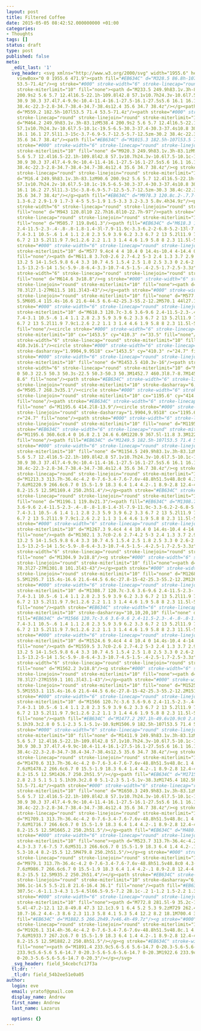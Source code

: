 ```yaml
---
layout: post
title: Filtered Coffee
date: 2015-05-05 08:42:52.000000000 +01:00
categories:
- Thoughts
tags: []
status: draft
type: post
published: false
meta:
  _edit_last: '1'
  svg_header: <svg xmlns="http://www.w3.org/2000/svg" width="1955.6" height="471.9"
    viewBox="0 0 1955.6 471.9"><path fill="#EB634C" d="M328.5 86.8h-107l53.5 71.4
    53.5-71.4z"/><g stroke="#000" stroke-width="6" stroke-linecap="round" stroke-linejoin="round"
    stroke-miterlimit="10" fill="none"><path d="M233.5 249.9h83.1v.3h-83.1zM307.7
    200.9s2 5.6 5.7 12.4l16.5-22.1h-109.8l42.8 57.1v10.7h24.3v-10.6l7.5-10.1c-19.5-6.5-30.3-37.4-30.3-37.4s10.8
    30.9 30.3 37.4l7.4-9.9c-10.4-11.4-16.1-27.5-16.1-27.5s5.6 16.1 16.1 27.5l11.3-15c-3.7-6.9-5.7-12.5-5.7-12.5zm-30.2
    38.4c-22.3-2.8-34.7-38.4-34.7-38.4s12.4 35.6 34.7 38.4z"/></g><path fill="#EB634C"
    d="M559.2 182.5h-107l53.5 71.4 53.5-71.4z"/><path stroke="#000" stroke-width="6"
    stroke-linecap="round" stroke-linejoin="round" stroke-miterlimit="10" fill="none"
    d="M464.2 249.9h83.1v.3h-83.1zM538.4 200.9s2 5.6 5.7 12.4l16.5-22.1h-109.8l42.8
    57.1v10.7h24.3v-10.6l7.5-10.1c-19.5-6.5-30.3-37.4-30.3-37.4s10.8 30.9 30.3 37.4l7.4-9.9c-10.4-11.4-16.1-27.5-16.1-27.5s5.6
    16.1 16.1 27.5l11.3-15c-3.7-6.9-5.7-12.5-5.7-12.5zm-30.2 38.4c-22.3-2.8-34.7-38.4-34.7-38.4s12.4
    35.6 34.7 38.4z"/><path fill="#EB634C" d="M1015.3 182.5h-107l53.5 71.4 53.5-71.4z"/><path
    stroke="#000" stroke-width="6" stroke-linecap="round" stroke-linejoin="round"
    stroke-miterlimit="10" fill="none" d="M920.3 249.9h83.1v.3h-83.1zM994.5 200.9s2
    5.6 5.7 12.4l16.5-22.1h-109.8l42.8 57.1v10.7h24.3v-10.6l7.5-10.1c-19.5-6.5-30.3-37.4-30.3-37.4s10.8
    30.9 30.3 37.4l7.4-9.9c-10.4-11.4-16.1-27.5-16.1-27.5s5.6 16.1 16.1 27.5l11.3-15c-3.7-6.9-5.7-12.5-5.7-12.5zm-30.2
    38.4c-22.3-2.8-34.7-38.4-34.7-38.4s12.4 35.6 34.7 38.4z"/><g stroke="#000" stroke-width="6"
    stroke-linecap="round" stroke-linejoin="round" stroke-miterlimit="10" fill="none"><path
    d="M16.4 249.9h83.1v.3h-83.1zM90.6 200.9s2 5.6 5.7 12.4l16.5-22.1h-109.8l42.8
    57.1v10.7h24.2v-10.6l7.5-10.1c-19.5-6.5-30.3-37.4-30.3-37.4s10.8 30.9 30.3 37.4l7.4-9.9c-10.4-11.4-16.1-27.5-16.1-27.5s5.8
    16.1 16.2 27.5l11.3-15c-3.8-6.9-5.7-12.5-5.7-12.5zm-30.3 38.4c-22.3-2.8-34.7-38.4-34.7-38.4s12.5
    35.6 34.7 38.4z"/></g><path fill="#EB634C" d="M978.3 120.8c.2-.7.7-1.5.4-2.2-2.9-5.6-6.1-8.1-10.2-9.8-1.8-.8-3.7-1.3-5.6-1.9-1.6-.5-3.3-1-5-.9-2.3.1-4.5
    1.3-6.2 2.9-1.9 1.7-3 4-5 5.5-1.9 1.5-3.3 3.2-3.3 5.8v.4h34.9z"/><path stroke="#000"
    stroke-width="6" stroke-linecap="round" stroke-linejoin="round" stroke-miterlimit="10"
    fill="none" d="M943 120.8l10 22.7h16.8l10-22.7h-97"/><path stroke="#EB634C" stroke-width="6"
    stroke-linecap="round" stroke-linejoin="round" stroke-miterlimit="10" stroke-dasharray="10,10,20,10"
    fill="none" d="M505.7 119.8v61.3"/><path fill="#EB634C" d="M618.3 120.7c-3.6 3.6-9.6
    2.4-11.5-2.3-.4-.8-.8-1.8-1.4-3l-7.9-11.9c-3.3-6.2-2-6.8-5.2-13l-7.9-11.9-5.3-13c-1.6-3.1-2.8-4.5-3.9-5.9-2.5-3.1-2.3-7.7.6-10.5l26.5-26.5c2.8-2.8
    7.4-3.1 10.5-.6 1.4 1.1 2.8 2.3 5.9 3.9 6.2 3.3 6.7 2 13 5.2l11.9 7.9c6.2 3.3
    6.7 2 13 5.2l11.9 7.9c1.2.6 2.2 1.1 3 1.4 4.6 1.9 5.8 8 2.3 11.5l-55.5 55.6z"/><path
    stroke="#000" stroke-width="6" stroke-linecap="round" stroke-linejoin="round"
    stroke-miterlimit="10" d="M577 9.4c4 4 4 10.4 0 14.4s-10.4 4-14.4 0l14.4-14.4z"
    fill="none"/><path d="M611.8 3.7c0-2.6 2.7-4.2 5-3 2.4 1.3 3.7 2.9 8.2 3.5l14-1.5
    13.2 5 14-1.5c5.9.8 6.4 3.3 10.7 4.5 1.5.4 2.5 1.8 2.5 3.3 0 2.6-2.7 4.2-5 3-2.4-1.3-3.7-2.9-8.2-3.5l-14
    1.5-13.2-5-14 1.5c-5.9-.8-6.4-3.3-10.7-4.5-1.5-.4-2.5-1.7-2.5-3.3z"/><path stroke="#000"
    stroke-width="6" stroke-linecap="round" stroke-linejoin="round" stroke-miterlimit="10"
    fill="none" d="M614.6 3v18.8"/><g stroke="#000" stroke-width="6" stroke-linecap="round"
    stroke-linejoin="round" stroke-miterlimit="10" fill="none"><path d="M593.9 58.8l18-18.1M604.4
    78.3l27.1-27M611.5 101.3l43-43"/></g><path stroke="#000" stroke-width="6" stroke-linecap="round"
    stroke-linejoin="round" stroke-miterlimit="10" fill="none" d="M577.9 24.7l5.4
    5.5M605.4 115.4s-16.6 21.6-44.5 6.6-42-25.3-55.2-12.2M570.1 44l27.1-27"/><path
    stroke="#000" stroke-width="6" stroke-linecap="round" stroke-linejoin="round"
    stroke-miterlimit="10" d="M618.3 120.7c-3.6 3.6-9.6 2.4-11.5-2.3-.4-.8-.8-1.8-1.4-3l-7.9-11.9c-3.3-6.2-2-6.8-5.2-13l-7.9-11.9-5.3-13c-1.6-3.1-2.8-4.5-3.9-5.9-2.5-3.1-2.3-7.7.6-10.5l26.5-26.5c2.8-2.8
    7.4-3.1 10.5-.6 1.4 1.1 2.8 2.3 5.9 3.9 6.2 3.3 6.7 2 13 5.2l11.9 7.9c6.2 3.3
    6.7 2 13 5.2l11.9 7.9c1.2.6 2.2 1.1 3 1.4 4.6 1.9 5.8 8 2.3 11.5l-55.5 55.6z"
    fill="none"/><circle stroke="#000" stroke-width="6" stroke-linecap="round" stroke-linejoin="round"
    stroke-miterlimit="10" cx="1453.5" cy="410.3" r="33.5" fill="none"/><path stroke="#EB634C"
    stroke-width="6" stroke-linecap="round" stroke-miterlimit="10" fill="none" d="M1453.5
    410.3v16.1"/><circle stroke="#000" stroke-width="6" stroke-linecap="round" stroke-linejoin="round"
    stroke-dasharray="1.9904,9.9518" cx="1453.5" cy="410.3" r="24.7" fill="none"/><path
    stroke="#000" stroke-width="6" stroke-linecap="round" stroke-linejoin="round"
    stroke-miterlimit="10" fill="none" d="M1453.5 410.3v-16"/><path stroke="#EB634C"
    stroke-width="6" stroke-linecap="round" stroke-miterlimit="10" d="M1453.5 359.6c27.8
    0 50.3 22.5 50.3 50.3s-22.5 50.3-50.3 50.3M1452.7 460.3l8.7-8.7M1452.7 460.3l8.7
    8.6" fill="none"/><path stroke="#EB634C" stroke-width="6" stroke-linecap="round"
    stroke-linejoin="round" stroke-miterlimit="10" stroke-dasharray="6,9,1,10" fill="none"
    d="M505.7 268.3v35.1"/><circle stroke="#000" stroke-width="6" stroke-linecap="round"
    stroke-linejoin="round" stroke-miterlimit="10" cx="1195.6" cy="414.2" r="33.5"
    fill="none"/><path stroke="#EB634C" stroke-width="6" stroke-linecap="round" stroke-miterlimit="10"
    fill="none" d="M1195.6 414.2l8-13.9"/><circle stroke="#000" stroke-width="6" stroke-linecap="round"
    stroke-linejoin="round" stroke-dasharray="1.9904,9.9518" cx="1195.6" cy="414.2"
    r="24.7" fill="none"/><path stroke="#000" stroke-width="6" stroke-linecap="round"
    stroke-linejoin="round" stroke-miterlimit="10" fill="none" d="M1195.6 414.2v-16"/><path
    stroke="#EB634C" stroke-width="6" stroke-linecap="round" stroke-miterlimit="10"
    d="M1195.6 360.6c8.4 0 16.8 2.1 24.6 6.6M1220.9 367.5l-11.8 3.3M1220.9 367.5l-3.2-11.8"
    fill="none"/><path fill="#EB634C" d="M1249.5 182.5h-107l53.5 71.4 53.5-71.4z"/><path
    stroke="#000" stroke-width="6" stroke-linecap="round" stroke-linejoin="round"
    stroke-miterlimit="10" fill="none" d="M1154.5 249.9h83.1v.3h-83.1zM1228.7 200.9s2
    5.6 5.7 12.4l16.5-22.1h-109.8l42.8 57.1v10.7h24.3v-10.6l7.5-10.1c-19.5-6.5-30.3-37.4-30.3-37.4s10.8
    30.9 30.3 37.4l7.4-9.9c-10.4-11.4-16.1-27.5-16.1-27.5s5.6 16.1 16.1 27.5l11.3-15c-3.7-6.9-5.7-12.5-5.7-12.5zm-30.2
    38.4c-22.3-2.8-34.7-38.4-34.7-38.4s12.4 35.6 34.7 38.4z"/><g stroke="#000" stroke-width="6"
    stroke-linecap="round" stroke-linejoin="round" stroke-miterlimit="10" fill="none"><path
    d="M1213.3 313.7h-36.4c-4.2 0-7.6-3.4-7.6-7.6v-48.8h51.5v48.8c0 4.3-3.3 7.6-7.5
    7.6zM1220.9 266.6c6.7 0 15.5-1.9 18.3 6.4 1.4 4.2-.1 8.9-2.8 12.4-4.1 5.3-10.4
    8.2-15.5 12.5M1169.4 250.2h51.4"/></g><path stroke="#EB634C" stroke-width="6"
    stroke-linecap="round" stroke-linejoin="round" stroke-miterlimit="10" stroke-dasharray="10,10,20,10"
    fill="none" d="M1196.1 119.8v21.3"/><path fill="#EB634C" d="M1308.7 120.7c-3.6
    3.6-9.6 2.4-11.5-2.3-.4-.8-.8-1.8-1.4-3l-7.9-11.9c-3.3-6.2-2-6.8-5.2-13l-7.9-11.9-5.3-13c-1.6-3.1-2.8-4.5-3.9-5.9-2.5-3.1-2.3-7.7.6-10.5l26.5-26.5c2.8-2.8
    7.4-3.1 10.5-.6 1.4 1.1 2.8 2.3 5.9 3.9 6.2 3.3 6.7 2 13 5.2l11.9 7.9c6.2 3.3
    6.7 2 13 5.2l11.9 7.9c1.2.6 2.2 1.1 3 1.4 4.6 1.9 5.8 8 2.3 11.5l-55.5 55.6z"/><path
    stroke="#000" stroke-width="6" stroke-linecap="round" stroke-linejoin="round"
    stroke-miterlimit="10" d="M1267.3 9.4c4 4 4 10.4 0 14.4s-10.4 4-14.4 0l14.4-14.4z"
    fill="none"/><path d="M1302.1 3.7c0-2.6 2.7-4.2 5-3 2.4 1.3 3.7 2.9 8.2 3.5l14-1.5
    13.2 5 14-1.5c5.9.8 6.4 3.3 10.7 4.5 1.5.4 2.5 1.8 2.5 3.3 0 2.6-2.7 4.2-5 3-2.4-1.3-3.7-2.9-8.2-3.5l-14
    1.5-13.2-5-14 1.5c-5.9-.8-6.4-3.3-10.7-4.5-1.5-.4-2.5-1.7-2.5-3.3z"/><path stroke="#000"
    stroke-width="6" stroke-linecap="round" stroke-linejoin="round" stroke-miterlimit="10"
    fill="none" d="M1304.9 3v18.8"/><g stroke="#000" stroke-width="6" stroke-linecap="round"
    stroke-linejoin="round" stroke-miterlimit="10" fill="none"><path d="M1284.2 58.8l18-18.1M1294.8
    78.3l27-27M1301.8 101.3l43-43"/></g><path stroke="#000" stroke-width="6" stroke-linecap="round"
    stroke-linejoin="round" stroke-miterlimit="10" fill="none" d="M1268.2 24.7l5.4
    5.5M1295.7 115.4s-16.6 21.6-44.5 6.6c-27.8-15-42-25.3-55.2-12.2M1260.5 44l27-27"/><path
    stroke="#000" stroke-width="6" stroke-linecap="round" stroke-linejoin="round"
    stroke-miterlimit="10" d="M1308.7 120.7c-3.6 3.6-9.6 2.4-11.5-2.3-.4-.8-.8-1.8-1.4-3l-7.9-11.9c-3.3-6.2-2-6.8-5.2-13l-7.9-11.9-5.3-13c-1.6-3.1-2.8-4.5-3.9-5.9-2.5-3.1-2.3-7.7.6-10.5l26.5-26.5c2.8-2.8
    7.4-3.1 10.5-.6 1.4 1.1 2.8 2.3 5.9 3.9 6.2 3.3 6.7 2 13 5.2l11.9 7.9c6.2 3.3
    6.7 2 13 5.2l11.9 7.9c1.2.6 2.2 1.1 3 1.4 4.6 1.9 5.8 8 2.3 11.5l-55.5 55.6z"
    fill="none"/><path stroke="#EB634C" stroke-width="6" stroke-linecap="round" stroke-linejoin="round"
    stroke-miterlimit="10" stroke-dasharray="10,10,20,10" fill="none" d="M1453.4 119.8v172.3"/><path
    fill="#EB634C" d="M1566 120.7c-3.6 3.6-9.6 2.4-11.5-2.3-.4-.8-.8-1.8-1.4-3l-7.9-11.9c-3.3-6.2-2-6.8-5.2-13l-7.9-11.9-5.3-13c-1.6-3.1-2.8-4.5-3.9-5.9-2.5-3.1-2.3-7.7.6-10.5l26.5-26.5c2.8-2.8
    7.4-3.1 10.5-.6 1.4 1.1 2.8 2.3 5.9 3.9 6.2 3.3 6.7 2 13 5.2l11.9 7.9c6.2 3.3
    6.7 2 13 5.2l11.9 7.9c1.2.6 2.2 1.1 3 1.4 4.6 1.9 5.8 8 2.3 11.5l-55.5 55.6z"/><path
    stroke="#000" stroke-width="6" stroke-linecap="round" stroke-linejoin="round"
    stroke-miterlimit="10" d="M1524.6 9.4c4 4 4 10.4 0 14.4s-10.4 4-14.4 0l14.4-14.4z"
    fill="none"/><path d="M1559.5 3.7c0-2.6 2.7-4.2 5-3 2.4 1.3 3.7 2.9 8.2 3.5l14-1.5
    13.2 5 14-1.5c5.9.8 6.4 3.3 10.7 4.5 1.5.4 2.5 1.8 2.5 3.3 0 2.6-2.7 4.2-5 3-2.4-1.3-3.7-2.9-8.2-3.5l-14
    1.5-13.2-5-14 1.5c-5.9-.8-6.4-3.3-10.7-4.5-1.5-.4-2.5-1.7-2.5-3.3z"/><path stroke="#000"
    stroke-width="6" stroke-linecap="round" stroke-linejoin="round" stroke-miterlimit="10"
    fill="none" d="M1562.2 3v18.8"/><g stroke="#000" stroke-width="6" stroke-linecap="round"
    stroke-linejoin="round" stroke-miterlimit="10" fill="none"><path d="M1541.5 58.8l18.1-18.1M1552.1
    78.3l27-27M1559.1 101.3l43.1-43"/></g><path stroke="#000" stroke-width="6" stroke-linecap="round"
    stroke-linejoin="round" stroke-miterlimit="10" fill="none" d="M1525.5 24.7l5.5
    5.5M1553.1 115.4s-16.6 21.6-44.5 6.6c-27.8-15-42-25.3-55.2-12.2M1517.8 44l27-27"/><path
    stroke="#000" stroke-width="6" stroke-linecap="round" stroke-linejoin="round"
    stroke-miterlimit="10" d="M1566 120.7c-3.6 3.6-9.6 2.4-11.5-2.3-.4-.8-.8-1.8-1.4-3l-7.9-11.9c-3.3-6.2-2-6.8-5.2-13l-7.9-11.9-5.3-13c-1.6-3.1-2.8-4.5-3.9-5.9-2.5-3.1-2.3-7.7.6-10.5l26.5-26.5c2.8-2.8
    7.4-3.1 10.5-.6 1.4 1.1 2.8 2.3 5.9 3.9 6.2 3.3 6.7 2 13 5.2l11.9 7.9c6.2 3.3
    6.7 2 13 5.2l11.9 7.9c1.2.6 2.2 1.1 3 1.4 4.6 1.9 5.8 8 2.3 11.5l-55.5 55.6z"
    fill="none"/><path fill="#EB634C" d="M1477.2 297.1h-49.6v10.9c0 2.8 2.3 5.1 5.1
    5.1h39.3c2.8 0 5.1-2.3 5.1-5.1v-10.9zM1506.9 182.5h-107l53.5 71.4 53.5-71.4z"/><path
    stroke="#000" stroke-width="6" stroke-linecap="round" stroke-linejoin="round"
    stroke-miterlimit="10" fill="none" d="M1411.9 249.9h83.1v.3h-83.1zM1486.1 200.9s2
    5.6 5.7 12.4l16.5-22.1h-109.8l42.8 57.1v10.7h24.3v-10.6l7.5-10.1c-19.5-6.5-30.3-37.4-30.3-37.4s10.8
    30.9 30.3 37.4l7.4-9.9c-10.4-11.4-16.1-27.5-16.1-27.5s5.6 16.1 16.1 27.5l11.3-15c-3.8-6.9-5.7-12.5-5.7-12.5zm-30.3
    38.4c-22.3-2.8-34.7-38.4-34.7-38.4s12.5 35.6 34.7 38.4z"/><g stroke="#000" stroke-width="6"
    stroke-linecap="round" stroke-linejoin="round" stroke-miterlimit="10" fill="none"><path
    d="M1470.6 313.7h-36.4c-4.2 0-7.6-3.4-7.6-7.6v-48.8h51.5v48.8c.1 4.3-3.3 7.6-7.5
    7.6zM1478.2 266.6c6.7 0 15.5-1.9 18.3 6.4 1.4 4.2-.1 8.9-2.8 12.4-4.1 5.3-10.4
    8.2-15.5 12.5M1426.7 250.2h51.5"/></g><path fill="#EB634C" d="M1715.7 269.7h-49.6v38.3c0
    2.8 2.3 5.1 5.1 5.1h39.3c2.8 0 5.1-2.3 5.1-5.1v-38.3zM1745.4 182.5h-107l53.5 71.4
    53.5-71.4z"/><path stroke="#000" stroke-width="6" stroke-linecap="round" stroke-linejoin="round"
    stroke-miterlimit="10" fill="none" d="M1650.3 249.9h83.1v.3h-83.1zM1724.6 200.9s2
    5.6 5.7 12.4l16.5-22.1h-109.8l42.8 57.1v10.7h24.3v-10.6l7.5-10.1c-19.5-6.5-30.3-37.4-30.3-37.4s10.8
    30.9 30.3 37.4l7.4-9.9c-10.4-11.4-16.1-27.5-16.1-27.5s5.6 16.1 16.1 27.5l11.3-15c-3.8-6.9-5.7-12.5-5.7-12.5zm-30.3
    38.4c-22.3-2.8-34.7-38.4-34.7-38.4s12.4 35.6 34.7 38.4z"/><g stroke="#000" stroke-width="6"
    stroke-linecap="round" stroke-linejoin="round" stroke-miterlimit="10" fill="none"><path
    d="M1709.1 313.7h-36.4c-4.2 0-7.6-3.4-7.6-7.6v-48.8h51.5v48.8c.1 4.3-3.3 7.6-7.5
    7.6zM1716.7 266.6c6.7 0 15.5-1.9 18.3 6.4 1.4 4.2-.1 8.9-2.8 12.4-4.1 5.3-10.4
    8.2-15.5 12.5M1665.2 250.2h51.5"/></g><path fill="#EB634C" d="M480.1 282.1h49.7v29.9h-49.7z"/><g
    stroke="#000" stroke-width="6" stroke-linecap="round" stroke-linejoin="round"
    stroke-miterlimit="10" fill="none"><path d="M523.7 313.7h-36.4c-4.2 0-7.6-3.4-7.6-7.6v-48.8h51.5v48.8c.1
    4.3-3.3 7.6-7.5 7.6zM531.3 266.6c6.7 0 15.5-1.9 18.3 6.4 1.4 4.2-.1 8.9-2.8 12.4-4.1
    5.3-10.4 8.2-15.5 12.5M479.8 250.2h51.5"/></g><g stroke="#000" stroke-width="6"
    stroke-linecap="round" stroke-linejoin="round" stroke-miterlimit="10" fill="none"><path
    d="M979.1 313.7h-36.4c-4.2 0-7.6-3.4-7.6-7.6v-48.8h51.5v48.8c0 4.3-3.4 7.6-7.5
    7.6zM986.7 266.6c6.7 0 15.5-1.9 18.3 6.4 1.4 4.2-.1 8.9-2.8 12.4-4.1 5.3-10.4
    8.2-15.5 12.5M935.2 250.2h51.4"/></g><path stroke="#EB634C" stroke-width="6" stroke-linecap="round"
    stroke-linejoin="round" stroke-miterlimit="10" stroke-dasharray="6,9,1,10" d="M700.4
    306.1c-14.5 5.5-21.8 21.6-16.4 36.1" fill="none"/><path fill="#EB634C" d="M700
    307.5c-.6-1.1.3-4.3 1.5-4.5l66.5-9.5-7.2 28.1c-.2 1-1.2 1.5-2.2 1.3l-57.5-14.5c-.5-.1-.9-.4-1.1-.9z"/><g
    stroke="#000" stroke-width="6" stroke-linecap="round" stroke-linejoin="round"
    stroke-miterlimit="10" fill="none"><path d="M772.8 281.5l-9 35.2c-1 4-5.2 6.5-9.2
    5.4l-47.2-12.1 12.8-49.8 47.3 12.1c3.9 1 6.4 5.2 5.3 9.2zM729 262.4c1.7-6.5 2-15.5
    10.7-16.2 4.4-.3 8.6 2.3 11.3 5.8 4.1 5.3 5.4 12.2 8.2 18.1M700.4 308.2l12.8-49.8"/></g><path
    fill="#EB634C" d="M1882.5 266.2h49.7v46.4h-49.7z"/><g stroke="#000" stroke-width="6"
    stroke-linecap="round" stroke-linejoin="round" stroke-miterlimit="10" fill="none"><path
    d="M1926.1 314.4h-36.4c-4.2 0-7.6-3.4-7.6-7.6v-48.8h51.5v48.8c.1 4.2-3.3 7.6-7.5
    7.6zM1933.7 267.2c6.7 0 15.5-1.9 18.3 6.4 1.4 4.2-.1 8.9-2.8 12.4-4.1 5.3-10.4
    8.2-15.5 12.5M1882.2 250.8h51.5"/></g><g stroke="#EB634C" stroke-width="7" stroke-miterlimit="10"
    fill="none"><path d="M1891.4 233.9c5.6-5.6 5.6-14.7 0-20.3-5.6-5.6-5.6-14.7 0-20.3M1907
    233.9c5.6-5.6 5.6-14.7 0-20.3-5.6-5.6-5.6-14.7 0-20.3M1922.6 233.9c5.6-5.6 5.6-14.7
    0-20.3-5.6-5.6-5.6-14.7 0-20.3"/></g></svg>
  _svg_header: field_54cebcfc17f3a
  tl;dr: ''
  _tl;dr: field_54b2ee51e0a05
author:
  login: eve
  email: yratof@gmail.com
  display_name: Andrew
  first_name: Andrew
  last_name: Lazarus

  options: {}
---
```


